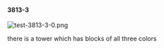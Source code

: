 #### 3813-3
![test-3813-3-0.png](https://github.com/lil-lab/nlvr/raw/master/nlvr/test/images/4/test-3813-3-0.png "test-3813-3-0.png")

there is a tower which has blocks of all three colors